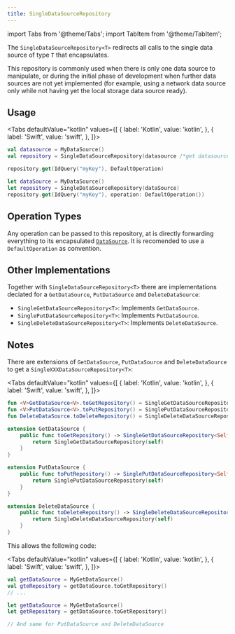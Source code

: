 ```yaml
---
title: SingleDataSourceRepository
---
```


import Tabs from '@theme/Tabs';
import TabItem from '@theme/TabItem';

The `SingleDataSourceRepository<T>` redirects all calls to the single data source of type `T` that encapsulates.

This repository is commonly used when there is only one data source to manipulate, or during the initial phase of development when further data sources are not yet implemented (for example, using a network data source only while not having yet the local storage data source ready).

## Usage

<Tabs defaultValue="kotlin" values={[
    { label: 'Kotlin', value: 'kotlin', },
    { label: 'Swift', value: 'swift', },
]}>
<TabItem value="kotlin">

```kotlin
val datasource = MyDataSource()
val repository = SingleDataSourceRepository(datasource /*get datasource*/, datasource /*put datasource*/, datasource /*delete datasource*/)

repository.get(IdQuery("myKey"), DefaultOperation)
```

</TabItem>
<TabItem value="swift">

```swift
let dataSource = MyDataSource()
let repository = SingleDataSourceRepository(dataSource)
repository.get(IdQuery("myKey"), operation: DefaultOperation())
```

</TabItem>
</Tabs>

## Operation Types

Any operation can be passed to this repository, at is directly forwarding everything to its encapsulated [`DataSource`](../data-source/data-source.md). It is recomended to use a `DefaultOperation` as convention.

## Other Implementations

Together with `SingleDataSourceRepository<T>` there are implementations deciated for a `GetDataSource`, `PutDataSource` and `DeleteDataSource`:

- `SingleGetDataSourceRepository<T>`: Implements `GetDataSource`.
- `SinglePutDataSourceRepository<T>`: Implements `PutDataSource`.
- `SingleDeleteDataSourceRepository<T>`: Implements `DeleteDataSource`.

## Notes

There are extensions of `GetDataSource`, `PutDataSource` and `DeleteDataSource` to get a `SingleXXXDataSourceRepository<T>`:

<Tabs defaultValue="kotlin" values={[
    { label: 'Kotlin', value: 'kotlin', },
    { label: 'Swift', value: 'swift', },
]}>
<TabItem value="kotlin">

```kotlin
fun <V>GetDataSource<V>.toGetRepository() = SingleGetDataSourceRepository(this)
fun <V>PutDataSource<V>.toPutRepository() = SinglePutDataSourceRepository(this)
fun DeleteDataSource.toDeleteRepository() = SingleDeleteDataSourceRepository(this)
```

</TabItem>
<TabItem value="swift">

```swift
extension GetDataSource {
    public func toGetRepository() -> SingleGetDataSourceRepository<Self,T> {
        return SingleGetDataSourceRepository(self)
    }
}

extension PutDataSource {
    public func toPutRepository() -> SinglePutDataSourceRepository<Self,T> {
        return SinglePutDataSourceRepository(self)
    }
}

extension DeleteDataSource {
    public func toDeleteRepository() -> SingleDeleteDataSourceRepository<Self,T> {
        return SingleDeleteDataSourceRepository(self)
    }
}
```

</TabItem>
</Tabs>

This allows the following code:

<Tabs defaultValue="kotlin" values={[
    { label: 'Kotlin', value: 'kotlin', },
    { label: 'Swift', value: 'swift', },
]}>
<TabItem value="kotlin">

```kotlin
val getDataSource = MyGetDataSource()
val gteRepository = getDataSource.toGetRepository()
// ...
```

</TabItem>
<TabItem value="swift">

```swift
let getDataSource = MyGetDataSource()
let getRepository = getDataSource.toGetRepository()

// And same for PutDataSource and DeleteDataSource
```

</TabItem>
</Tabs>
